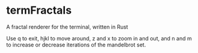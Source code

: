 # termFractals
A fractal renderer for the terminal, written in Rust

Use q to exit, hjkl to move around, z and x to zoom in and out, and n and m to increase or decrease iterations of the mandelbrot set. 
